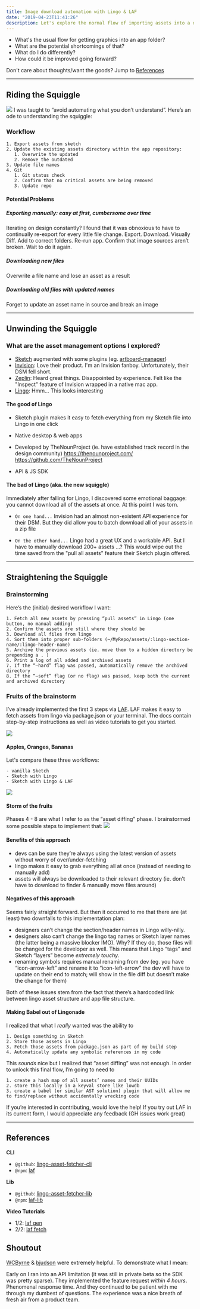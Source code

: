 ```yaml
---
title: Image download automation with Lingo & LAF
date: "2019-04-23T11:41:26"
description: Let's explore the normal flow of importing assets into a directory. After, let's look at how this could be improved.
---
```


- What's the usual flow for getting graphics into an app folder?
- What are the potential shortcomings of that?
- What do I do differently?
- How could it be improved going forward?

Don't care about thoughts/want the goods? Jump to [References](#references)

---

## Riding the Squiggle

![](./images/point-a-to-point-b.jpg)
I was taught to “avoid automating what you don’t understand”. Here’s an ode to understanding the squiggle:

### Workflow

    1. Export assets from sketch
    2. Update the existing assets directory within the app repository:
       1. Overwrite the updated
       2. Remove the outdated
    3. Update file names
    4. Git
       1. Git status check
       2. Confirm that no critical assets are being removed
       3. Update repo

#### Potential Problems

##### Exporting manually: easy at first, cumbersome over time

Iterating on design constantly? I found that it was obnoxious to have to continually re-export for every little file change. Export. Download. Visually Diff. Add to correct folders. Re-run app. Confirm that image sources aren’t broken. Wait to do it again.

##### Downloading new files

Overwrite a file name and lose an asset as a result

##### Downloading old files with updated names

Forget to update an asset name in source and break an image

---

## Unwinding the Squiggle

### What are the asset management options I explored?

- [Sketch](https://www.sketch.com/) augmented with some plugins (eg. [artboard-manager](https://github.com/bomberstudios/artboard-manager))
- [Invision](https://www.invisionapp.com): Love their product. I'm an Invision fanboy. Unfortunately, their DSM fell short.
- [Zeplin](https://zeplin.io): Heard great things. Disappointed by experience. Felt like the "Inspect" feature of Invision wrapped in a native mac app.
- [Lingo](https://www.lingoapp.com/): Hmm… This looks interesting

#### The good of Lingo

- Sketch plugin makes it easy to fetch everything from my Sketch file into Lingo in one click

- Native desktop & web apps

- Developed by TheNounProject (ie. have established track record in the design community)
  https://thenounproject.com/
  https://github.com/TheNounProject

- API & JS SDK

#### The bad of Lingo (aka. the new squiggle)

Immediately after falling for Lingo, I discovered some emotional baggage: you cannot download all of the assets at once. At this point I was torn.

- `On one hand...` Invision had an almost non-existent API experience for their DSM. But they did allow you to batch download all of your assets in a zip file

- `On the other hand...` Lingo had a great UX and a workable API. But I have to manually download 200+ assets ...? This would wipe out the time saved from the "pull all assets" feature their Sketch plugin offered.

---

## Straightening the Squiggle

### Brainstorming

Here’s the (initial) desired workflow I want:

    1. Fetch all new assets by pressing “pull assets” in Lingo (one button, no manual adding)
    2. Confirm the assets are still where they should be
    3. Download all files from lingo
    4. Sort them into proper sub-folders (~/MyRepo/assets/:lingo-section-name/:lingo-header-name)
    5. Archive the previous assets (ie. move them to a hidden directory be prepending a . )
    6. Print a log of all added and archived assets
    7. If the “—hard” flag was passed, automatically remove the archived directory
    8. If the “—soft” flag (or no flag) was passed, keep both the current and archived directory

### Fruits of the brainstorm

I’ve already implemented the first 3 steps via [LAF](https://www.npmjs.com/package/laf). LAF makes it easy to fetch assets from lingo via package.json or your terminal. The docs contain step-by-step instructions as well as video tutorials to get you started.

![](./images/LAFF.png)

#### Apples, Oranges, Bananas

Let's compare these three workflows:

    - vanilla Sketch
    - Sketch with Lingo
    - Sketch with Lingo & LAF

![](./images/LAF_Workflow_Comparison.png)

#### Storm of the fruits

Phases 4 - 8 are what I refer to as the “asset diffing” phase. I brainstormed some possible steps to implement that:
![](./images/asset-diff-brainstorm.png)

#### Benefits of this approach

- devs can be sure they’re always using the latest version of assets without worry of over/under-fetching
- lingo makes it easy to grab everything all at once (instead of needing to manually add)
- assets will always be downloaded to their relevant directory (ie. don’t have to download to finder & manually move files around)

#### Negatives of this approach

Seems fairly straight forward. But then it occurred to me that there are (at least) two downfalls to this implementation plan:

- designers can’t change the section/header names in Lingo willy-nilly.
- designers also can’t change the lingo tag names or Sketch layer names (the latter being a massive blocker IMO). Why? If they do, those files will be changed for the developer as well. This means that Lingo “tags” and Sketch “layers” become _extremely touchy_.
- renaming symbols requires manual renaming from dev (eg. you have “icon-arrow-left” and rename it to “icon-left-arrow” the dev will have to update on their end to match; will show in the file diff but doesn’t make the change for them)

Both of these issues stem from the fact that there’s a hardcoded link between lingo asset structure and app file structure.

#### Making Babel out of Lingonade

I realized that what I _really_ wanted was the ability to

    1. Design something in Sketch
    2. Store those assets in Lingo
    3. Fetch those assets from package.json as part of my build step
    4. Automatically update any symbolic references in my code

This _sounds_ nice but I realized that “asset diffing” was not enough. In order to unlock this final flow, I’m going to need to

    1. create a hash map of all assets’ names and their UUIDs
    2. store this locally in a keyval store like lowdb
    3. create a babel (or similar AST solution) plugin that will allow me to find/replace without accidentally wrecking code

If you’re interested in contributing, would love the help!
If you try out LAF in its current form, I would appreciate any feedback (GH issues work great)

---

## References

**CLI**

- `@github`: [lingo-asset-fetcher-cli](https://github.com/servexyz/lingo-asset-fetcher-cli)
- `@npm`: [laf](https://www.npmjs.com/package/laf)

**Lib**

- `@github`: [lingo-asset-fetcher-lib](https://github.com/servexyz/lingo-asset-fetcher-lib)
- `@npm`: [laf-lib](https://www.npmjs.com/package/laf-lib)

**Video Tutorials**

- 1/2: [laf gen](https://www.youtube.com/watch?v=J3UH4K_Nu0g)
- 2/2: [laf fetch](https://www.youtube.com/watch?v=J3UH4K_Nu0g)

## Shoutout

[WCByrne](https://github.com/WCByrne) & [bjudson](https://github.com/bjudson) were extremely helpful. To demonstrate what I mean:

Early on I ran into an API limitation (it was still in private beta so the SDK was pretty sparse). They implemented the feature request _within 4 hours_. Phenomenal response time. And they continued to be patient with me through my dumbest of questions. The experience was a nice breath of fresh air from a product team.
